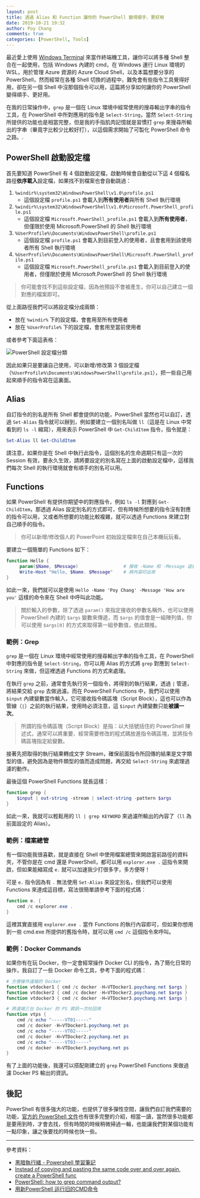```yaml
---
layout: post
title: 透過 Alias 和 Function 讓你的 PowerShell 變得順手、更好用
date: 2019-10-21 19:32
author: Poy Chang
comments: true
categories: [PowerShell, Tools]
---
```


最近愛上使用 [Windows Terminal](https://github.com/microsoft/terminal) 來當作終端機工具，讓你可以將多種 Shell 整合在一起使用，包括 Windows 內建的 cmd，在 Windows 運行 Linux 環境的 WSL，用於管理 Azure 資源的 Azure Cloud Shell，以及本篇想要分享的 PowerShell，然而經常在各種 Shell 切換的過程中，難免會有些指令工具覺得好用，卻在另一個 Shell 中沒那個指令可以用，這篇將分享如何讓你的 PowerShell 變得順手、更好用。

在我的日常操作中，`grep` 是一個在 Linux 環境中經常使用的搜尋輸出字串的指令工具，在 PowerShell 中所對應用的指令是 `Select-String`，當然 `Select-String` 所提供的功能也是相當完整，但是我的手指肌肉記憶就是習慣打 `grep` 來搜尋所輸出的字串（畢竟字比較少比較好打），以這個需求開始了可製化 PowerShell 命令之路。.

## PowerShell 啟動設定檔

首先要知道 PowerShell 有 4 個啟動設定檔，啟動時候會自動從以下這 4 個檔名路徑**依序載入**設定檔，如果找不到檔案也會自動跳過：

1. `%windir%\system32\WindowsPowerShell\v1.0\profile.ps1`
   - 這個設定檔 `profile.ps1` 會載入到**所有使用者**與所有 Shell 執行環境
2. `%windir%\system32\WindowsPowerShell\v1.0\Microsoft.PowerShell_profile.ps1`
   - 這個設定檔 `Microsoft.PowerShell_profile.ps1` 會載入到**所有使用者**，但僅限於使用 Microsoft.PowerShell 的 Shell 執行環境
3. `%UserProfile%\Documents\WindowsPowerShell\profile.ps1`
   - 這個設定檔 `profile.ps1` 會載入到目前登入的使用者，且會套用到該使用者所有 Shell 執行環境
4. `%UserProfile%\Documents\WindowsPowerShell\Microsoft.PowerShell_profile.ps1`
   - 這個設定檔 `Microsoft.PowerShell_profile.ps1` 會載入到目前登入的使用者，但僅限於使用 Microsoft.PowerShell 的 Shell 執行環境

>你可能會找不到這些設定檔，因為他預設不會被產生，你可以自己建立一個對應的檔案即可。

從上面路徑我們可以將設定檔分成兩類：

- 放在 `%windir%` 下的設定檔，會套用至所有使用者
- 放在 `%UserProfile%` 下的設定檔，會套用至當前使用者

或者參考下面這表格：

![PowerShell 設定檔分類](https://i.imgur.com/fPhMEM7.png)

因此如果只是要讓自己使用，可以新增/修改第 3 個設定檔（`%UserProfile%\Documents\WindowsPowerShell\profile.ps1`），把一些自己用起來順手的指令寫在這裏面。

## Alias

自訂指令的別名是所有 Shell 都會提供的功能，PowerShell 當然也可以自訂，透過 `Set-Alias` 指令就可以辦到，例如要建立一個別名叫做 `ll`（這是在 Linux 中常看到的 `ls -l` 縮寫），用來表示 PowerShell 中 `Get-ChildItem` 指令，指令就是：

```powershell
Set-Alias ll Get-ChildItem
```

請注意，如果你是在 Shell 中執行此指令，這個別名的生命週期只有這一次的 Session 有效，要永久生效，請將要設定的別名寫在上面的啟動設定檔中，這樣我們每次 Shell 的執行環境就會有順手的別名可以用。

## Functions

如果 PowerShell 有提供你期望中的對應指令，例如 `ls -l` 對應到 `Get-ChildItem`，那透過 Alias 設定別名的方式即可，但有時候所想要的指令沒有對應的指令可以用，又或者所想要的功能比較複雜，就可以透過 Functions 來建立對自己順手的指令。

>你可以新增/修改個人的 PowerPoint 初始設定檔來在自己本機玩玩看。

要建立一個簡單的 Functions 如下：

```powershell
function Hello {
     param($Name, $Message)                 # 接收 -Name 和 -Message 這個兩個參數的值
     Write-Host "Hello, $Name. $Message"    # 將內容印出來
}
```

如此一來，我們就可以是使用 `Hello -Name 'Poy Chang' -Message 'How are you'` 這樣的命令來在 Shell 中呼叫此功能。

>關於輸入的參數，除了透過 `param()` 來指定接收的參數名稱外，也可以使用 PowerShell 內建的 `$args` 變數來傳遞，而 `$args` 的值會是一組陣列值，你可以使用 `$args[0]` 的方式來取得第一組參數值，依此類推。

### 範例：Grep

`grep` 是一個在 Linux 環境中經常使用的搜尋輸出字串的指令工具，在 PowerShell 中對應的指令是 `Select-String`，你可以用 Alias 的方式將 `grep` 對應到 `Select-String` 來做，但這裡透過 Functions 的方式來處理。

在執行 `grep` 之前，通常會先執行另一個指令，將得到的執行結果，透過 `|` 管道，將結果交給 `grep` 去做過濾。而在 PowerShell Functions 中，我們可以使用 `$input` 內建變數當作輸入，它可接收指令碼區塊（Script Block），這也可以作為管線（`|`）之前的執行結果，使用時必須注意，這 `$input` 內建變數只能**被讀一次**。

>所謂的指令碼區塊（Script Block）是指：以大括號括住的 PowerShell 陳述式，通常可以將重要、經常需要修改的程式碼放進指令碼區塊，並將指令碼區塊指定給變數。

接著先把取得的執行結果轉成文字 Stream，確保前面指令所回傳的結果是文字類型的值，避免因為是物件類型的值而造成問題，再交給 `Select-String` 來處理過濾的動作。

最後這個 PowerShell Functions 就長這樣：

```powershell
function grep {
    $input | out-string -stream | select-string -pattern $args
}
```

如此一來，我就可以輕鬆用的 `ll | grep KEYWORD` 來過濾所輸出的內容了（`ll` 為前面設定的 Alias）。

### 範例：檔案總管

有一個功能我很喜歡，就是直接在 Shell 中使用檔案總管來開啟當前路徑的資料夾，不管你是在 cmd 還是 PowerShell，都可以用 `explorer.exe .` 這指令來開啟，但如果能縮寫成 `e.` 就可以加速我少打很多字，多方便呀！

可是 `e.` 指令因為有 `.` 無法使用 `Set-Alias` 來設定別名，但我們可以使用 Functions 來達成這目標，寫法很簡單請參考下面的程式碼：

```powershell
function e. {
    cmd /c explorer.exe .
}
```

這裡其實直接用 `explorer.exe .` 當作 Functions 的執行內容即可，但如果你想用到一些 cmd.exe 所提供的舊指令時，就可以用 `cmd /c` 這個指令來呼叫。

### 範例：Docker Commands

如果你有在玩 Docker，你一定會經常操作 Docker CLI 的指令，為了簡化日常的操作，我自訂了一些 Docker 命令工具，參考下面的程式碼：

```powershell
# 方便操作遠端的 Docker 
function vtdocker1 { cmd /c docker -H=VTDocker1.poychang.net $args }
function vtdocker2 { cmd /c docker -H=VTDocker2.poychang.net $args }
function vtdocker3 { cmd /c docker -H=VTDocker3.poychang.net $args }

# 將遠端三台 Docker 的 PS 資訊一次吐回來
function vtps {
    cmd /c echo "-----VT01-----"
    cmd /c docker -H=VTDocker1.poychang.net ps
    cmd /c echo "-----VT02-----"
    cmd /c docker -H=VTDocker2.poychang.net ps
    cmd /c echo "-----VT03-----"
    cmd /c docker -H=VTDocker3.poychang.net ps
}
```

有了上面的功能後，我還可以搭配剛建立的 `grep` PowerShell Functions 來做過濾 Docker PS 輸出的資訊。

## 後記

PowerShell 有很多強大的功能，也提供了很多彈性空間，讓我們自訂我們需要的功能，[官方的 PowerShell 文件](https://docs.microsoft.com/zh-tw/powershell/?WT.mc_id=DT-MVP-5003022)也有很多完整的介紹，相當一讀，當然很多功能都是要用到時，才會去找，但有時間的時候稍微掃過一輪，也能讓我們對某個功能有一點印象，讓之後要找的時候也快一些。

----------

參考資料：

* [黑暗執行緒 - Powershell 學習筆記](https://blog.darkthread.net/blog/powershell-learning-notes/)
* [Instead of copying and pasting the same code over and over again, create a PowerShell func](https://www.business.com/articles/functions-in-powershell/)
* [PowerShell: how to grep command output?](https://stackoverflow.com/questions/1485215/powershell-how-to-grep-command-output)
* [用新PowerShell 运行旧的CMD命令](https://www.pstips.net/using-windows-powershell-to-run-old-command-line-tools-and-their-weirdest-parameters.html)